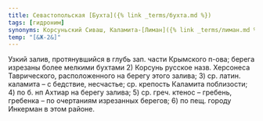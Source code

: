 ```yaml
---
title: Севастопольская [Бухта]({% link _terms/бухта.md %})
tags: [гидроним]
synonyms: Корсуньский Сиваш, Каламита-[Лиман]({% link _terms/лиман.md %}), Ахтиарская [Бухта]({% link _terms/бухта.md %}), Ктенус, Инкерманская [Бухта]({% link _terms/бухта.md %}), Большой рейд (в ХIХ в.)
temp: "[&Ж-2&]"
---
```


Узкий залив, протянувшийся в глубь зап. части Крымского п-ова; берега изрезаны
более мелкими бухтами 2) Корсунь русское назв. Херсонеса Таврического,
расположенного на берегу этого залива; 3) ср. латин. каламита – с бедствие,
несчастье; ср. крепость Каламита поблизости; 4) по б. нп Ахтиар на берегу
залива; 5) ср. греч. ктенос – гребень, гребенка – по очертаниям изрезанных
берегов; 6) по пещ. городу Инкерман в этом районе.
